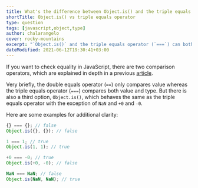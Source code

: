 ```yaml
---
title: What's the difference between Object.is() and the triple equals operator in JavaScript?
shortTitle: Object.is() vs triple equals operator
type: question
tags: [javascript,object,type]
author: chalarangelo
cover: rocky-mountains
excerpt: "`Object.is()` and the triple equals operator (`===`) can both be used for equality checking in JavaScript, but when should you use each one?"
dateModified: 2021-06-12T19:30:41+03:00
---
```


If you want to check equality in JavaScript, there are two comparison operators, which are explained in depth in a previous [article](/blog/s/javascript-equality).

Very briefly, the double equals operator (`==`) only compares value whereas the triple equals operator (`===`) compares both value and type. But there is also a third option, `Object.is()`, which behaves the same as the triple equals operator with the exception of `NaN` and `+0` and `-0`.

Here are some examples for additional clarity:

```js
{} === {}; // false
Object.is({}, {}); // false

1 === 1; // true
Object.is(1, 1); // true

+0 === -0; // true
Object.is(+0, -0); // false

NaN === NaN; // false
Object.is(NaN, NaN); // true
```
